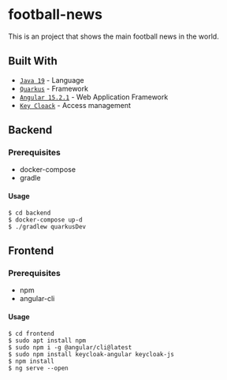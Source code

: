 # football-news
This is an project that shows the main football news in the world.

## Built With

- [`Java 19`](https://www.oracle.com/java/technologies/javase/19-0-2-relnotes.html/) - Language
- [`Quarkus`](https://quarkus.io/) - Framework
- [`Angular 15.2.1`](https://angular.io/) - Web Application Framework
- [`Key Cloack`](https://www.keycloak.org/) - Access management

## Backend
### Prerequisites
- docker-compose
- gradle

#### Usage
```
$ cd backend
$ docker-compose up-d
$ ./gradlew quarkusDev
```

## Frontend
### Prerequisites
- npm
- angular-cli

#### Usage
```
$ cd frontend
$ sudo apt install npm
$ sudo npm i -g @angular/cli@latest
$ sudo npm install keycloak-angular keycloak-js
$ npm install
$ ng serve --open
```

